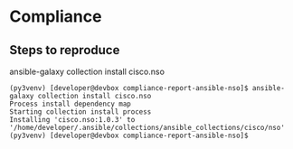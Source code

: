# Compliance


## Steps to reproduce


ansible-galaxy collection install cisco.nso

```
(py3venv) [developer@devbox compliance-report-ansible-nso]$ ansible-galaxy collection install cisco.nso
Process install dependency map
Starting collection install process
Installing 'cisco.nso:1.0.3' to '/home/developer/.ansible/collections/ansible_collections/cisco/nso'
(py3venv) [developer@devbox compliance-report-ansible-nso]$
```



